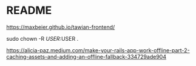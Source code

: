 # README

https://maxbeier.github.io/tawian-frontend/

sudo chown -R $USER:$USER .

https://alicia-paz.medium.com/make-your-rails-app-work-offline-part-2-caching-assets-and-adding-an-offline-fallback-334729ade904